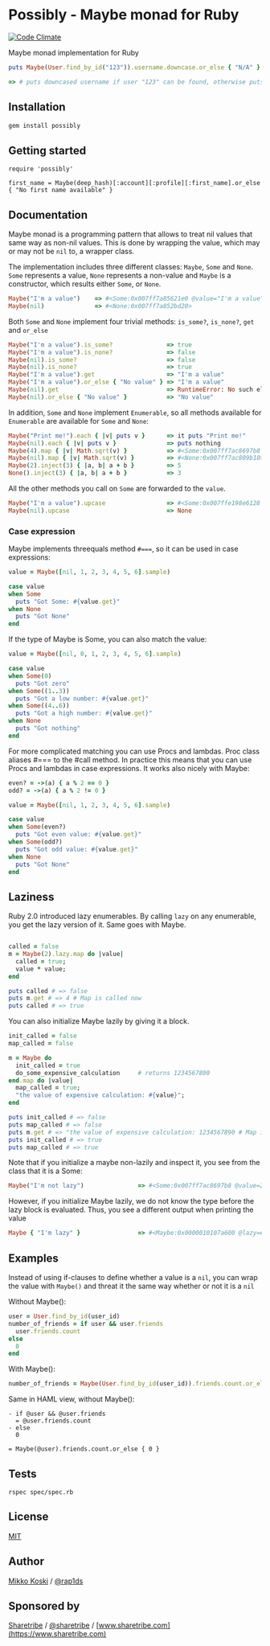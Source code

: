# Possibly - Maybe monad for Ruby

[![Code Climate](https://codeclimate.com/github/rap1ds/ruby-possibly/badges/gpa.svg)](https://codeclimate.com/github/rap1ds/ruby-possibly)

Maybe monad implementation for Ruby

```ruby
puts Maybe(User.find_by_id("123")).username.downcase.or_else { "N/A" }

=> # puts downcased username if user "123" can be found, otherwise puts "N/A"
```

## Installation

```ruby
gem install possibly
```

## Getting started

```
require 'possibly'

first_name = Maybe(deep_hash)[:account][:profile][:first_name].or_else { "No first name available" }
```

## Documentation

Maybe monad is a programming pattern that allows to treat nil values that same way as non-nil values. This is done by wrapping the value, which may or may not be `nil` to, a wrapper class.

The implementation includes three different classes: `Maybe`, `Some` and `None`. `Some` represents a value, `None` represents a non-value and `Maybe` is a constructor, which results either `Some`, or `None`.

```ruby
Maybe("I'm a value")    => #<Some:0x007ff7a85621e0 @value="I'm a value">
Maybe(nil)              => #<None:0x007ff7a852bd20>
```

Both `Some` and `None` implement four trivial methods: `is_some?`, `is_none?`, `get` and `or_else`

```ruby
Maybe("I'm a value").is_some?               => true
Maybe("I'm a value").is_none?               => false
Maybe(nil).is_some?                         => false
Maybe(nil).is_none?                         => true
Maybe("I'm a value").get                    => "I'm a value"
Maybe("I'm a value").or_else { "No value" } => "I'm a value"
Maybe(nil).get                              => RuntimeError: No such element
Maybe(nil).or_else { "No value" }           => "No value"
```

In addition, `Some` and `None` implement `Enumerable`, so all methods available for `Enumerable` are available for `Some` and `None`:

```ruby
Maybe("Print me!").each { |v| puts v }      => it puts "Print me!"
Maybe(nil).each { |v| puts v }              => puts nothing
Maybe(4).map { |v| Math.sqrt(v) }           => #<Some:0x007ff7ac8697b8 @value=2.0>
Maybe(nil).map { |v| Math.sqrt(v) }         => #<None:0x007ff7ac809b10>
Maybe(2).inject(3) { |a, b| a + b }         => 5
None().inject(3) { |a, b| a + b }           => 3
```

All the other methods you call on `Some` are forwarded to the `value`.

```ruby
Maybe("I'm a value").upcase                 => #<Some:0x007ffe198e6128 @value="I'M A VALUE">
Maybe(nil).upcase                           => None
```

### Case expression

Maybe implements threequals method `#===`, so it can be used in case expressions:

```ruby
value = Maybe([nil, 1, 2, 3, 4, 5, 6].sample)

case value
when Some
  puts "Got Some: #{value.get}"
when None
  puts "Got None"
end
```

If the type of Maybe is Some, you can also match the value:

```ruby
value = Maybe([nil, 0, 1, 2, 3, 4, 5, 6].sample)

case value
when Some(0)
  puts "Got zero"
when Some((1..3))
  puts "Got a low number: #{value.get}"
when Some((4..6))
  puts "Got a high number: #{value.get}"
when None
  puts "Got nothing"
end
```

For more complicated matching you can use Procs and lambdas. Proc class aliases #=== to the #call method. In practice this means that you can use Procs and lambdas in case expressions. It works also nicely with Maybe:

```ruby
even? = ->(a) { a % 2 == 0 }
odd? = ->(a) { a % 2 != 0 }

value = Maybe([nil, 1, 2, 3, 4, 5, 6].sample)

case value
when Some(even?)
  puts "Got even value: #{value.get}"
when Some(odd?)
  puts "Got odd value: #{value.get}"
when None
  puts "Got None"
end
```

## Laziness

Ruby 2.0 introduced lazy enumerables. By calling `lazy` on any enumerable, you get the lazy version of it. Same goes with Maybe.

```ruby

called = false
m = Maybe(2).lazy.map do |value|
  called = true;
  value * value;
end

puts called # => false
puts m.get # => 4 # Map is called now
puts called # => true
```

You can also initialize Maybe lazily by giving it a block.

```ruby
init_called = false
map_called = false

m = Maybe do
  init_called = true
  do_some_expensive_calculation     # returns 1234567890
end.map do |value|
  map_called = true;
  "the value of expensive calculation: #{value}";
end

puts init_called # => false
puts map_called # => false
puts m.get # => "the value of expensive calculation: 1234567890 # Map is called now
puts init_called # => true
puts map_called # => true
```

Note that if you initialize a maybe non-lazily and inspect it, you see from the class that it is a Some:

```ruby
Maybe("I'm not lazy")               => #<Some:0x007ff7ac8697b8 @value=2>
```

However, if you initialize Maybe lazily, we do not know the type before the lazy block is evaluated. Thus, you see a different output when printing the value

```ruby
Maybe { "I'm lazy" }                => #<Maybe:0x0000010107a600 @lazy=#<Enumerator::Lazy: #<Enumerator: #<Enumerator::Generator:0x0000010107a768>:each>>>
```

## Examples

Instead of using if-clauses to define whether a value is a `nil`, you can wrap the value with `Maybe()` and threat it the same way whether or not it is a `nil`

Without Maybe():

```ruby
user = User.find_by_id(user_id)
number_of_friends = if user && user.friends
  user.friends.count
else
  0
end
```

With Maybe():

```ruby
number_of_friends = Maybe(User.find_by_id(user_id)).friends.count.or_else { 0 }
```

Same in HAML view, without Maybe():

```haml
- if @user && @user.friends
  = @user.friends.count
- else
  0
```

```haml
= Maybe(@user).friends.count.or_else { 0 }
```

## Tests

`rspec spec/spec.rb`

## License

[MIT](LICENSE)

## Author

[Mikko Koski](https://github.com/rap1ds) / [@rap1ds](http://twitter.com/rap1ds)

## Sponsored by

[Sharetribe](https://github.com/sharetribe) / [@sharetribe](http://twitter.com/sharetribe) / [www.sharetribe.com](https://www.sharetribe.com)
